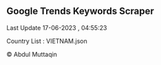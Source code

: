 

## Google Trends Keywords Scraper 
 
Last Update 17-06-2023 , 04:55:23

Country List :
VIETNAM.json



© Abdul Muttaqin 
